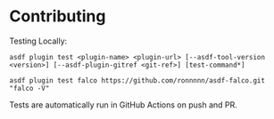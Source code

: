 # Contributing

Testing Locally:

```shell
asdf plugin test <plugin-name> <plugin-url> [--asdf-tool-version <version>] [--asdf-plugin-gitref <git-ref>] [test-command*]

asdf plugin test falco https://github.com/ronnnnn/asdf-falco.git "falco -V"
```

Tests are automatically run in GitHub Actions on push and PR.
